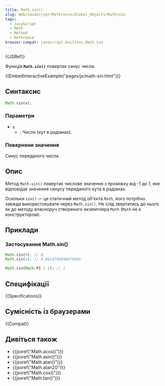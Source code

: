 ```yaml
---
title: Math.sin()
slug: Web/JavaScript/Reference/Global_Objects/Math/sin
tags:
  - JavaScript
  - Math
  - Method
  - Reference
browser-compat: javascript.builtins.Math.sin
---
```


{{JSRef}}

Функція **`Math.sin()`** повертає синус числа.

{{EmbedInteractiveExample("pages/js/math-sin.html")}}

## Синтаксис

```js
Math.sin(x);
```

### Параметри

- `x`
  - : Число (кут в радіанах).

### Повернене значення

Синус переданого числа.

## Опис

Метод `Math.sin()` повертає числове значення з проміжку від -1 до 1, яке відповідає значення синусу переданого кута в радіанах.

Оскільки `sin()` — це статичний метод об'єкта `Math`, його потрібно завжди використовувати через `Math.sin()`. Не слід звертатись до нього як до методу власноруч створеного екземпляра `Math` (`Math` не є конструктором).

## Приклади

### Застосування Math.sin()

```js
Math.sin(0); // 0
Math.sin(1); // 0.8414709848078965

Math.sin(Math.PI / 2); // 1
```

## Специфікації

{{Specifications}}

## Сумісність із браузерами

{{Compat}}

## Дивіться також

- {{jsxref("Math.acos()")}}
- {{jsxref("Math.asin()")}}
- {{jsxref("Math.atan()")}}
- {{jsxref("Math.atan2()")}}
- {{jsxref("Math.cos()")}}
- {{jsxref("Math.tan()")}}
